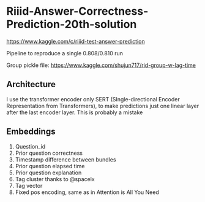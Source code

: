 # Riiid-Answer-Correctness-Prediction-20th-solution

https://www.kaggle.com/c/riiid-test-answer-prediction

Pipeline to reproduce a single 0.808/0.810 run

Group pickle file: https://www.kaggle.com/shujun717/rid-group-w-lag-time

## Architecture

I use the transformer encoder only SERT (SIngle-directional Encoder Representation from Transformers), to make predictions just one linear layer after the last encoder layer. This is probably a mistake

## Embeddings

1. Question_id
2. Prior question correctness
3. Timestamp difference between bundles
4. Prior question elapsed time
5. Prior question explanation
6. Tag cluster thanks to @spacelx 
7.  Tag vector
8. Fixed pos encoding, same as in Attention is All You Need
